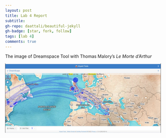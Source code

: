 ```yaml
---
layout: post
title: Lab 4 Report
subtitle:
gh-repo: daattali/beautiful-jekyll
gh-badge: [star, fork, follow]
tags: [lab 4]
comments: true
---
```

The image of Dreamspace Tool with Thomas Malory’s *Le Morte d’Arthur*

![Dreamspace_1](/assets/img/Dreamspace_1.jpg)

